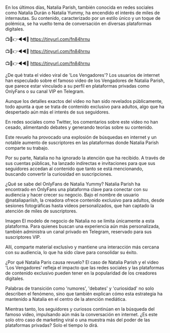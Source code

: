 En los últimos días, Natalia Parish, también conocida en redes sociales como Natalia Durán o Natalia Yummy, ha encendido el interés de miles de internautas. Su contenido, caracterizado por un estilo único y un toque de polémica, se ha vuelto tema de conversación en diversas plataformas digitales.

📺📱👉◄◄🔴  https://tinyurl.com/fn84hrnu

📺📱👉◄◄🔴  https://tinyurl.com/fn84hrnu

📺📱👉◄◄🔴  https://tinyurl.com/fn84hrnu




¿De qué trata el video viral de 'Los Vengadores'?
Los usuarios de internet han especulado sobre el famoso video de los Vengadores de Natalia Parish, que parece estar vinculado a su perfil en plataformas privadas como OnlyFans o su canal VIP en Telegram.

Aunque los detalles exactos del video no han sido revelados públicamente, todo apunta a que se trata de contenido exclusivo para adultos, algo que ha despertado aún más el interés de sus seguidores.

En redes sociales como Twitter, los comentarios sobre este video no han cesado, alimentando debates y generando teorías sobre su contenido.


Este revuelo ha provocado una explosión de búsquedas en internet y un notable aumento de suscriptores en las plataformas donde Natalia Parish comparte su trabajo.

Por su parte, Natalia no ha ignorado la atención que ha recibido. A través de sus cuentas públicas, ha lanzado indirectas e invitaciones para que sus seguidores accedan al contenido que tanto se está mencionando, buscando convertir la curiosidad en suscripciones.

¿Qué se sabe del OnlyFans de Natalia Yummy?
Natalia Parish ha encontrado en OnlyFans una plataforma clave para conectar con su audiencia y hacer crecer su negocio. Bajo el nombre de usuario @nataliapariish, la creadora ofrece contenido exclusivo para adultos, desde sesiones fotográficas hasta videos personalizados, que han captado la atención de miles de suscriptores.

Imagen
El modelo de negocio de Natalia no se limita únicamente a esta plataforma. Para quienes buscan una experiencia aún más personalizada, también administra un canal privado en Telegram, reservado para sus suscriptores VIP.

Allí, comparte material exclusivo y mantiene una interacción más cercana con su audiencia, lo que ha sido clave para consolidar su éxito.

¿Por qué Natalia Paris causa revuelo?
El caso de Natalia Parish y el video 'Los Vengadores' refleja el impacto que las redes sociales y las plataformas de contenido exclusivo pueden tener en la popularidad de los creadores digitales.

Palabras de transición como 'rumores', 'debates' y 'curiosidad' no solo describen el fenómeno, sino que también explican cómo esta estrategia ha mantenido a Natalia en el centro de la atención mediática.

Mientras tanto, los seguidores y curiosos continúan en la búsqueda del famoso video, impulsando aún más la conversación en internet. ¿Es este solo otro caso de marketing viral o una muestra más del poder de las plataformas privadas? Solo el tiempo lo dirá.
